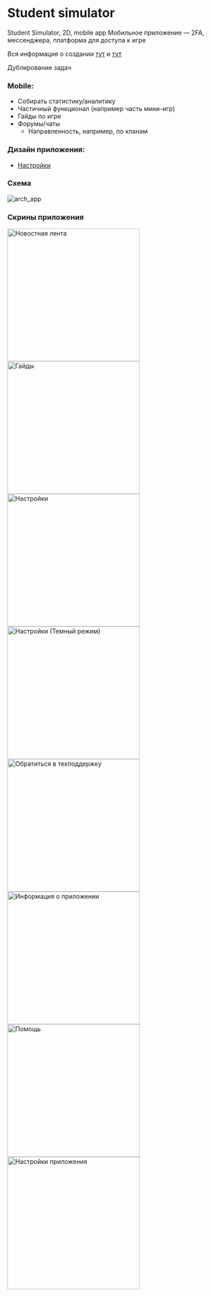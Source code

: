 # Student simulator

Student Simulator, 2D, mobile app
Мобильное приложение — 2FA, мессенджера, платформа для доступа к игре

Вся информация о создании [тут](https://github.com/ISUCT/2-147-January-May-2023/issues/10) и [тут](https://github.com/ISUCT/2-147-January-May-2023/issues/17#issue-1593513723)

Дублирование задач
### Mobile:

- Собирать статистику/аналитику
- Частичный функционал (например часть мини-игр)
- Гайды по игре
- Форумы/чаты
  - Направленность, например, по кланам
  
### Дизайн приложения: 
- [Настройки](https://github.com/ISUCT/2-147-January-May-2023/issues/25#issuecomment-1448242704)

### Схема
![arch_app](https://user-images.githubusercontent.com/56484404/220780664-e614a975-c781-47e4-964b-49b768447bee.png)

### Скрины приложения
<p float="left">
<img src="flutter_09.png" alt="Новостная лента" width="300"/>
<img src="flutter_02.png" alt="Гайды" width="300"/>
<img src="flutter_03.png" alt="Настройки" width="300"/>
<img src="flutter_04.png" alt="Настройки (Темный режим)" width="300"/>
<img src="flutter_05.png" alt="Обратиться в техподдержку" width="300"/>
<img src="flutter_06.png" alt="Информация о приложении" width="300"/>
<img src="flutter_07.png" alt="Помощь" width="300"/>
<img src="flutter_08.png" alt="Настройки приложения" width="300"/>
</p>
